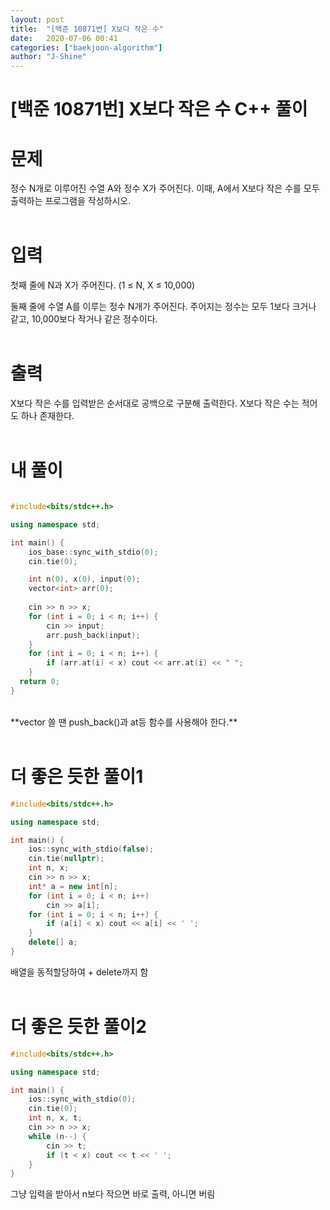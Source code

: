 ```yaml
---
layout: post
title:  "[백준 10871번] X보다 작은 수"
date:   2020-07-06 00:41
categories: ["baekjoon-algorithm"]
author: "J-Shine"
---
```

# \[백준 10871번] X보다 작은 수 C++ 풀이
# 문제  

정수 N개로 이루어진 수열 A와 정수 X가 주어진다. 이때, A에서 X보다 작은 수를 모두 출력하는 프로그램을 작성하시오.<br><br>

# 입력  

첫째 줄에 N과 X가 주어진다. (1 ≤ N, X ≤ 10,000)<br>

둘째 줄에 수열 A를 이루는 정수 N개가 주어진다. 주어지는 정수는 모두 1보다 크거나 같고, 10,000보다 작거나 같은 정수이다.<br><br>
# 출력  

X보다 작은 수를 입력받은 순서대로 공백으로 구분해 출력한다. X보다 작은 수는 적어도 하나 존재한다.<br><br>

# 내 풀이

```c++

#include<bits/stdc++.h>

using namespace std;

int main() {
	ios_base::sync_with_stdio(0);
	cin.tie(0);

	int n(0), x(0), input(0);
	vector<int> arr(0);
	
	cin >> n >> x;
	for (int i = 0; i < n; i++) {
		cin >> input;
		arr.push_back(input);
	}
	for (int i = 0; i < n; i++) {
		if (arr.at(i) < x) cout << arr.at(i) << " ";
	}
  return 0;
}

```
<br>
**vector 쓸 땐 push_back()과 at등 함수를 사용해야 한다.**<br><br>

# 더 좋은 듯한 풀이1

```c++
#include<bits/stdc++.h>

using namespace std;

int main() {
	ios::sync_with_stdio(false);
	cin.tie(nullptr);
	int n, x;
	cin >> n >> x;
	int* a = new int[n];
	for (int i = 0; i < n; i++)
		cin >> a[i];
	for (int i = 0; i < n; i++) {
		if (a[i] < x) cout << a[i] << ' ';
	}
	delete[] a;
}
```
배열을 동적할당하여 + delete까지 함<br><br>

# 더 좋은 듯한 풀이2

```c++
#include<bits/stdc++.h>

using namespace std;

int main() {
	ios::sync_with_stdio(0);
	cin.tie(0);
	int n, x, t;
	cin >> n >> x;
	while (n--) {
		cin >> t;
		if (t < x) cout << t << ' ';
	}
}
```
그냥 입력을 받아서 n보다 작으면 바로 출력, 아니면 버림<br><br>

